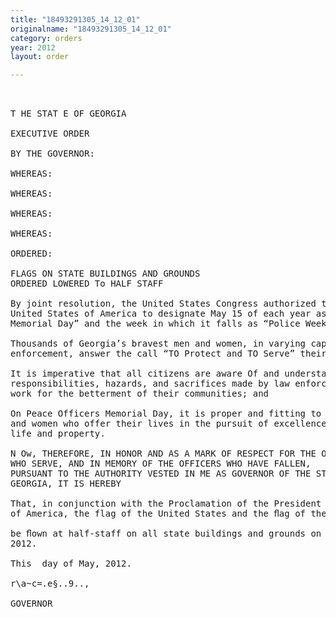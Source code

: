 ```yaml
---
title: "18493291305_14_12_01"
originalname: "18493291305_14_12_01"
category: orders
year: 2012
layout: order

---
```

<pre>
    

T HE STAT E OF GEORGIA

EXECUTIVE ORDER

BY THE GOVERNOR:

WHEREAS:

WHEREAS:

WHEREAS:

WHEREAS:

ORDERED:

FLAGS ON STATE BUILDINGS AND GROUNDS
ORDERED LOWERED To HALF STAFF

By joint resolution, the United States Congress authorized the President of the
United States of America to designate May 15 of each year as “Peace Officers
Memorial Day” and the week in which it falls as “Police Week”; and

Thousands of Georgia’s bravest men and women, in varying capacities of law
enforcement, answer the call “TO Protect and TO Serve” their fellow man; and

It is imperative that all citizens are aware Of and understand the duties,
responsibilities, hazards, and sacrifices made by law enforcement officers who
work for the betterment of their communities; and

On Peace Officers Memorial Day, it is proper and fitting to honor the brave men
and women who offer their lives in the pursuit of excellence and the protection Of
life and property.

N Ow, THEREFORE, IN HONOR AND AS A MARK OF RESPECT FOR THE OFFICERS
WHO SERVE, AND IN MEMORY OF THE OFFICERS WHO HAVE FALLEN,
PURSUANT TO THE AUTHORITY VESTED IN ME AS GOVERNOR OF THE STATE OF
GEORGIA, IT IS HEREBY

That, in conjunction with the Proclamation of the President of the United States
of America, the flag of the United States and the ﬂag of the State of Georgia shall

be ﬂown at half-staff on all state buildings and grounds on Tuesday, May 15,
2012.

This  day of May, 2012.

r\a~c=.e§..9..,

GOVERNOR

</pre>
